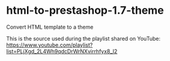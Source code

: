 # html-to-prestashop-1.7-theme
Convert HTML template to a theme

This is the source used during the playlist shared on YouTube:
https://www.youtube.com/playlist?list=PLjXgd_2L4Wh9qdcDrWrNXvirrhfyx8_I2

